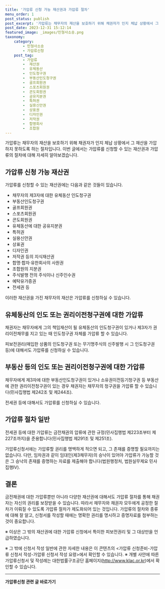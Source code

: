 ```yaml
---
title: '가압류 신청 가능 재산권과 가압류 절차'
menu_order: 1
post_status: publish
post_excerpt: '가압류는 채무자의 재산을 보호하기 위해 채권자가 인지 체납 상황에서 그 재산을 가압하지 못하도록 하는 절차입니다. 이번 글에서는 가압류를 신청할 수 있는 재산권과 가압류의 절차에 대해 자세히 알아보겠습니다.'
post_date: 2023-12-31 15:12:14
featured_image: _images/민형사소송.png
taxonomy:
    category:
        - 민형사소송
        - 가압류신청
    post_tag:
        - 가압류
        -  재산권
        -  유체동산
        -  인도청구권
        -  부동산인도청구권
        -  골프회원권
        -  스포츠회원권
        -  콘도회원권
        -  공유지분권
        -  특허권
        -  실용신안권
        -  상표권
        -  디자인권
        -  저작권
        -  합명회사
        -  조합원
---
```



가압류는 채무자의 재산을 보호하기 위해 채권자가 인지 체납 상황에서 그 재산을 가압하지 못하도록 하는 절차입니다. 이번 글에서는 가압류를 신청할 수 있는 재산권과 가압류의 절차에 대해 자세히 알아보겠습니다.

## 가압류 신청 가능 재산권

가압류를 신청할 수 있는 재산권에는 다음과 같은 것들이 있습니다.

- 채무자의 제3자에 대한 유체동산 인도청구권
- 부동산인도청구권
- 골프회원권
- 스포츠회원권
- 콘도회원권
- 유체동산에 대한 공유지분권
- 특허권
- 실용신안권
- 상표권
- 디자인권
- 저작권 등의 지식재산권
- 합명·합자·유한회사의 사원권
- 조합원의 지분권
- 주식발행 전의 주식이나 신주인수권
- 예탁유가증권
- 전세권 등

이러한 재산권을 가진 채무자의 재산은 가압류를 신청하실 수 있습니다.

## 유체동산의 인도 또는 권리이전청구권에 대한 가압류

채권자는 채무자에게 그의 책임재산이 될 유체동산의 인도청구권이 있거나 제3자가 권리이전채무를 지고 있는 때 인도청구권 자체를 가압류 할 수 있습니다.

피보전권리(매입한 상품의 인도청구권 또는 무기명주식의 신주발행 시 그 인도청구권 등)에 대해서도 가압류를 신청하실 수 있습니다.

## 부동산 등의 인도 또는 권리이전청구권에 대한 가압류

채무자에게 제3자에 대한 부동산인도청구권이 있거나 소유권이전등기청구권 등 부동산에 관한 권리이전청구권이 있는 경우 채권자는 채무자의 청구권을 가압류 할 수 있습니다(민사집행법 제242조 및 제244조).

전세권 등에 대해서도 가압류를 신청하실 수 있습니다.

## 가압류 절차 일반

전세권 등에 대한 가압류는 금전채권의 압류에 관한 규정(민사집행법 제223조부터 제227조까지)을 준용합니다(민사집행법 제291조 및 제251조).

가압류신청서에는 가압류할 권리를 명백하게 적으면 되고, 그 존재를 증명할 필요까지는 없습니다. 다만, 임차권과 같이 임대인(제3채무자)의 승낙이 있어야 가압류가 가능할 것은 그 승낙의 존재를 증명하는 자료를 제출해야 합니다(법원행정처, 법원실무제요 민사집행Ⅳ).

## 결론

금전채권에 대한 가압류뿐만 아니라 다양한 재산권에 대해서도 가압류 절차를 통해 채권자는 자신의 권리를 보장받을 수 있습니다. 따라서 채무자와 채권자 모두에게 공정한 절차가 이뤄질 수 있도록 가압류 절차가 제도화되어 있는 것입니다. 가압류의 절차와 종류에 대해 잘 알고, 신청서를 작성할 때에는 명확한 권리를 명시하고 증명자료를 첨부하는 것이 중요합니다.

※ 이상은 그 밖의 재산권에 대한 가압류 신청에서 특이한 피보전권리 및 그 대상만을 언급하였습니다.

※ 그 밖에 신청서 작성 일반에 관한 자세한 내용은 이 콘텐츠의 <가압류 신청준비-가압류 신청서 작성-가압류 신청서 작성 요령>에서 확인할 수 있습니다.
※ 개별 사안에 따른 가압류신청서 및 작성례는 대한법률구조공단 홈페이지(http://www.klac.or.kr)에서 확인할 수 있습니다.
<!-- wp:separator -->
<hr class="wp-block-separator has-alpha-channel-opacity"/>
<!-- /wp:separator -->

<!-- wp:group {"backgroundColor":"base","layout":{"type":"constrained"}} -->
<div class="wp-block-group has-base-background-color has-background"><!-- wp:paragraph {"align":"center","fontSize":"medium"} -->
<p class="has-text-align-center has-large-font-size"><strong>가압류신청 관련 글 바로가기</strong></p>
<!-- /wp:paragraph -->


<!-- wp:latest-posts
{"categories":[{"id":14445,"count":19,"description":"","link":"https://uknowlaw.com/category/%ea%b0%80%ec%95%95%eb%a5%98%ec%8b%a0%ec%b2%ad/","name":"가압류신청","slug":"가압류신청","taxonomy":"category","parent":0,"meta":[],"_links":{"self":[{"href":"https://uknowlaw.com/wp-json/wp/v2/categories/14445"}],"collection":[{"href":"https://uknowlaw.com/wp-json/wp/v2/categories"}],"about":[{"href":"https://uknowlaw.com/wp-json/wp/v2/taxonomies/category"}],"wp:post_type":[{"href":"https://uknowlaw.com/wp-json/wp/v2/posts?categories=14445"}],"curies":[{"name":"wp","href":"https://api.w.org/{rel}","templated":true}]}}],"postsToShow":100,"excerptLength":28,"postLayout":"grid","columns":2,"featuredImageAlign":"left","featuredImageSizeSlug":"large","fontSize":"small"} /--></div>
<!-- /wp:group -->